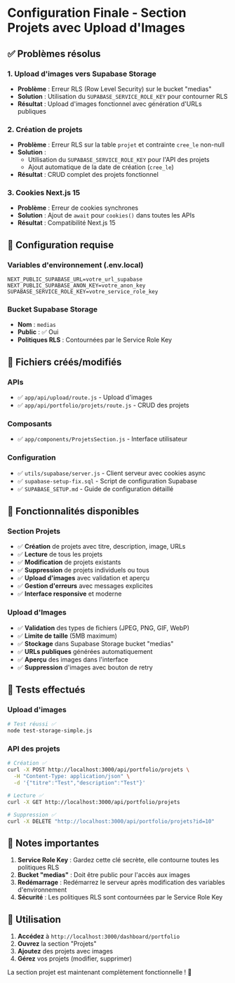 # Configuration Finale - Section Projets avec Upload d'Images

## ✅ Problèmes résolus

### 1. Upload d'images vers Supabase Storage

- **Problème** : Erreur RLS (Row Level Security) sur le bucket "medias"
- **Solution** : Utilisation du `SUPABASE_SERVICE_ROLE_KEY` pour contourner RLS
- **Résultat** : Upload d'images fonctionnel avec génération d'URLs publiques

### 2. Création de projets

- **Problème** : Erreur RLS sur la table `projet` et contrainte `cree_le` non-null
- **Solution** :
  - Utilisation du `SUPABASE_SERVICE_ROLE_KEY` pour l'API des projets
  - Ajout automatique de la date de création (`cree_le`)
- **Résultat** : CRUD complet des projets fonctionnel

### 3. Cookies Next.js 15

- **Problème** : Erreur de cookies synchrones
- **Solution** : Ajout de `await` pour `cookies()` dans toutes les APIs
- **Résultat** : Compatibilité Next.js 15

## 🔧 Configuration requise

### Variables d'environnement (.env.local)

```env
NEXT_PUBLIC_SUPABASE_URL=votre_url_supabase
NEXT_PUBLIC_SUPABASE_ANON_KEY=votre_anon_key
SUPABASE_SERVICE_ROLE_KEY=votre_service_role_key
```

### Bucket Supabase Storage

- **Nom** : `medias`
- **Public** : ✅ Oui
- **Politiques RLS** : Contournées par le Service Role Key

## 📁 Fichiers créés/modifiés

### APIs

- ✅ `app/api/upload/route.js` - Upload d'images
- ✅ `app/api/portfolio/projets/route.js` - CRUD des projets

### Composants

- ✅ `app/components/ProjetsSection.js` - Interface utilisateur

### Configuration

- ✅ `utils/supabase/server.js` - Client serveur avec cookies async
- ✅ `supabase-setup-fix.sql` - Script de configuration Supabase
- ✅ `SUPABASE_SETUP.md` - Guide de configuration détaillé

## 🚀 Fonctionnalités disponibles

### Section Projets

- ✅ **Création** de projets avec titre, description, image, URLs
- ✅ **Lecture** de tous les projets
- ✅ **Modification** de projets existants
- ✅ **Suppression** de projets individuels ou tous
- ✅ **Upload d'images** avec validation et aperçu
- ✅ **Gestion d'erreurs** avec messages explicites
- ✅ **Interface responsive** et moderne

### Upload d'Images

- ✅ **Validation** des types de fichiers (JPEG, PNG, GIF, WebP)
- ✅ **Limite de taille** (5MB maximum)
- ✅ **Stockage** dans Supabase Storage bucket "medias"
- ✅ **URLs publiques** générées automatiquement
- ✅ **Aperçu** des images dans l'interface
- ✅ **Suppression** d'images avec bouton de retry

## 🧪 Tests effectués

### Upload d'images

```bash
# Test réussi ✅
node test-storage-simple.js
```

### API des projets

```bash
# Création ✅
curl -X POST http://localhost:3000/api/portfolio/projets \
  -H "Content-Type: application/json" \
  -d '{"titre":"Test","description":"Test"}'

# Lecture ✅
curl -X GET http://localhost:3000/api/portfolio/projets

# Suppression ✅
curl -X DELETE "http://localhost:3000/api/portfolio/projets?id=10"
```

## 📝 Notes importantes

1. **Service Role Key** : Gardez cette clé secrète, elle contourne toutes les politiques RLS
2. **Bucket "medias"** : Doit être public pour l'accès aux images
3. **Redémarrage** : Redémarrez le serveur après modification des variables d'environnement
4. **Sécurité** : Les politiques RLS sont contournées par le Service Role Key

## 🎯 Utilisation

1. **Accédez** à `http://localhost:3000/dashboard/portfolio`
2. **Ouvrez** la section "Projets"
3. **Ajoutez** des projets avec images
4. **Gérez** vos projets (modifier, supprimer)

La section projet est maintenant complètement fonctionnelle ! 🎉
